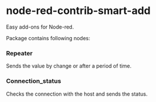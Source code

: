 # node-red-contrib-smart-add

Easy add-ons for Node-red.

Package contains following nodes:

### Repeater
Sends the value by change or after a period of time.

### Connection_status
Checks the connection with the host and sends the status.
